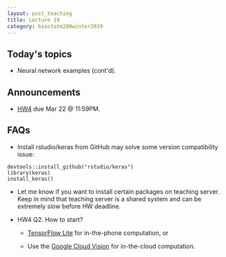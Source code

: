 ```yaml
---
layout: post_teaching
title: Lecture 19
category: biostatm280winter2019
---
```


## Today's topics

* Neural network examples (cont'd).

## Announcements

* [HW4](http://hua-zhou.github.io/teaching/biostatm280-2019winter/hw/hw4/hw4.html) due Mar 22 @ 11:59PM.

## FAQs

* Install rstudio/keras from GitHub may solve some version compatibility issue:  
```{r}
devtools::install_github("rstudio/keras")
library(keras)
install_keras()
```

* Let me know if you want to install certain packages on teaching server. Keep in mind that teaching server is a shared system and can be extremely slow before HW deadline.

* HW4 Q2. How to start? 

    * [TensorFlow Lite](https://www.tensorflow.org/lite) for in-the-phone computation, or
    
    * Use the [Google Cloud Vision](https://cloud.google.com/vision/) for in-the-cloud computation. 